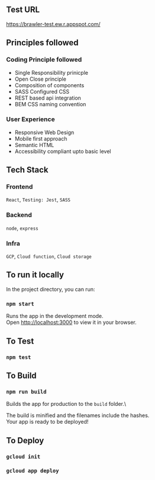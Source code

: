 ## Test URL

https://brawler-test.ew.r.appspot.com/

## Principles followed

### Coding Principle followed

- Single Responsibility prinicple
- Open Close principle
- Composition of components
- SASS Configured CSS
- REST based api integration
- BEM CSS naming convention

### User Experience

- Responsive Web Design
- Mobile first approach
- Semantic HTML
- Accessibility compliant upto basic level

## Tech Stack

### Frontend

`React`, `Testing: Jest`, `SASS`

### Backend

`node`, `express`

### Infra

`GCP`, `Cloud function`, `Cloud storage`

## To run it locally

In the project directory, you can run:

### `npm start`

Runs the app in the development mode.\
Open [http://localhost:3000](http://localhost:3000) to view it in your browser.

## To Test

### `npm test`

## To Build

### `npm run build`

Builds the app for production to the `build` folder.\

The build is minified and the filenames include the hashes.\
Your app is ready to be deployed!

## To Deploy

### `gcloud init`

### `gcloud app deploy`
